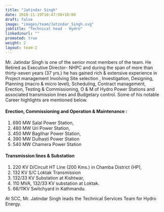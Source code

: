 ```yaml
---
title: "Jatindar Singh"
date: 2018-11-19T10:47:58+10:00
draft: false
image: "images/team/Jatindar_Singh.svg"
jobtitle: "Technical head - Hydro"
linkedinurl: ""
promoted: true
weight: 2
layout: team-2
---
```


Mr. Jatindar Singh is one of the senior most members of the team. He Retired as Executive Director- NHPC and during the span of more than thirty-seven years (37 yrs.) he has gained rich & extensive experience in Project management Involving Site selection , Investigation,  Designing, Planning (macro & micro level), Scheduling, Contract management, Erection, Testing & Commissioning, O & M of Hydro Power Stations and associated transmission lines and Budgetary control.
Some of his notable Career highlights are mentioned below. 

#### Erection, Commissioning and Operation & Maintenance :   
1. 690 MW Salal Power Station, 
2. 480 MW Uri Power Station,
3. 450 MW Baglihar Power Station,
4. 390 MW Dulhasti Power Station 
5. 540 MW Chamera Power Station

#### Transmission lines & Substation
1. 220 KV D/Circuit HT Line (200 Kms.) in Chamba District (HP),
2. 132 KV S/C Loktak Transmission
3. 132/33 KV Substation at Kishtwar,
4. 110 MVA, 132/33 KV substation at Loktak.
5. 66/11KV Switchyard in Kathmandu. 

At SCC, Mr. Jatindar Singh leads the Technical Services Team for Hydro Energy. 